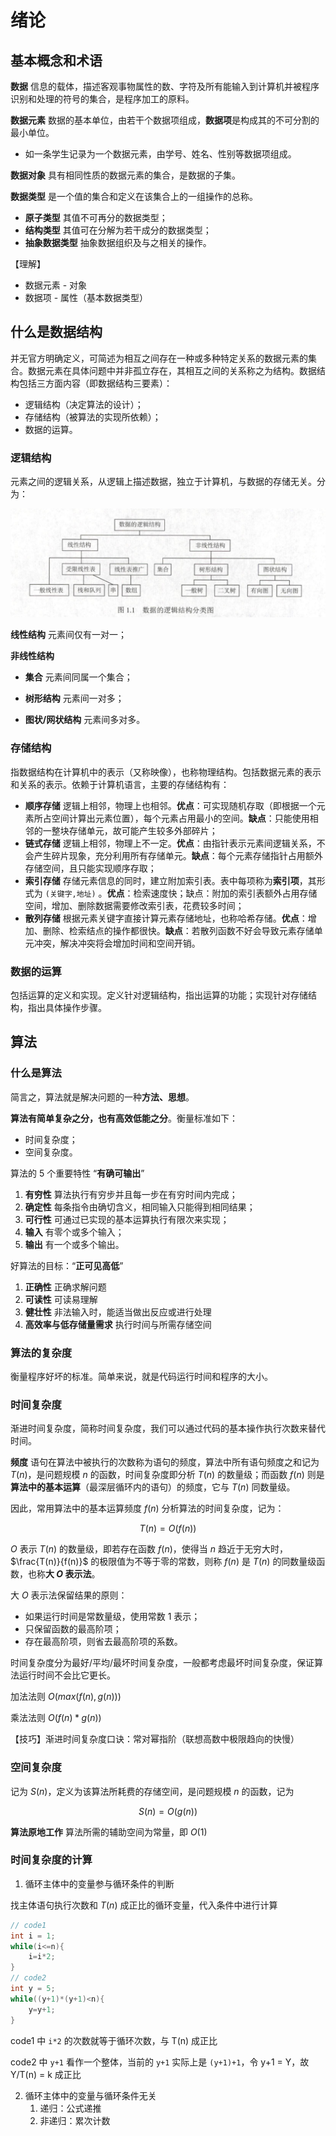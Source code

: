 # 绪论

## 基本概念和术语

**数据** 信息的载体，描述客观事物属性的数、字符及所有能输入到计算机并被程序识别和处理的符号的集合，是程序加工的原料。

**数据元素** 数据的基本单位，由若干个数据项组成，**数据项**是构成其的不可分割的最小单位。

- 如一条学生记录为一个数据元素，由学号、姓名、性别等数据项组成。

**数据对象** 具有相同性质的数据元素的集合，是数据的子集。

**数据类型** 是一个值的集合和定义在该集合上的一组操作的总称。

* **原子类型** 其值不可再分的数据类型；
* **结构类型** 其值可在分解为若干成分的数据类型；
* **抽象数据类型** 抽象数据组织及与之相关的操作。

【理解】

- 数据元素 - 对象
- 数据项 - 属性（基本数据类型）

## 什么是数据结构

并无官方明确定义，可简述为相互之间存在一种或多种特定关系的数据元素的集合。数据元素在具体问题中并非孤立存在，其相互之间的关系称之为结构。数据结构包括三方面内容（即数据结构三要素）：

- 逻辑结构（决定算法的设计）；
- 存储结构（被算法的实现所依赖）；
- 数据的运算。



### 逻辑结构

元素之间的逻辑关系，从逻辑上描述数据，独立于计算机，与数据的存储无关。分为：

![image-20230527160200233](./1.绪论.assets/数据的逻辑结构分类.png)

**线性结构** 元素间仅有一对一；

**非线性结构**

- **集合** 元素间同属一个集合；
- **树形结构** 元素间一对多；

- **图状/网状结构** 元素间多对多。

### 存储结构

指数据结构在计算机中的表示（又称映像），也称物理结构。包括数据元素的表示和关系的表示。依赖于计算机语言，主要的存储结构有：

- **顺序存储** 逻辑上相邻，物理上也相邻。**优点**：可实现随机存取（即根据一个元素所占空间计算出元素位置），每个元素占用最小的空间。**缺点**：只能使用相邻的一整块存储单元，故可能产生较多外部碎片；
- **链式存储** 逻辑上相邻，物理上不一定。**优点**：由指针表示元素间逻辑关系，不会产生碎片现象，充分利用所有存储单元。**缺点**：每个元素存储指针占用额外存储空间，且只能实现顺序存取；
- **索引存储** 存储元素信息的同时，建立附加索引表。表中每项称为**索引项**，其形式为 `(关键字,地址)` 。**优点**：检索速度快；缺点：附加的索引表额外占用存储空间，增加、删除数据需要修改索引表，花费较多时间；
- **散列存储** 根据元素关键字直接计算元素存储地址，也称哈希存储。**优点**：增加、删除、检索结点的操作都很快。**缺点**：若散列函数不好会导致元素存储单元冲突，解决冲突将会增加时间和空间开销。

### 数据的运算

包括运算的定义和实现。定义针对逻辑结构，指出运算的功能；实现针对存储结构，指出具体操作步骤。

## 	算法

### 什么是算法

简言之，算法就是解决问题的一种**方法、思想**。

**算法有简单复杂之分，也有高效低能之分**。衡量标准如下：

- 时间复杂度；
- 空间复杂度。

算法的 5 个重要特性 “**有确可输出**”

1. **有穷性** 算法执行有穷步并且每一步在有穷时间内完成；
2. **确定性** 每条指令由确切含义，相同输入只能得到相同结果；
3. **可行性** 可通过已实现的基本运算执行有限次来实现；
4. **输入** 有零个或多个输入；
5. **输出** 有一个或多个输出。

好算法的目标：“**正可见高低**”

1. **正确性** 正确求解问题
2. **可读性** 可读易理解
3. **健壮性** 非法输入时，能适当做出反应或进行处理
4. **高效率与低存储量需求** 执行时间与所需存储空间

### 算法的复杂度

衡量程序好坏的标准。简单来说，就是代码运行时间和程序的大小。

### 时间复杂度

渐进时间复杂度，简称时间复杂度，我们可以通过代码的基本操作执行次数来替代时间。

**频度** 语句在算法中被执行的次数称为语句的频度，算法中所有语句频度之和记为 $T(n)$，是问题规模 $n$ 的函数，时间复杂度即分析 $T(n)$ 的数量级；而函数 $f(n)$ 则是**算法中的基本运算**（最深层循环内的语句）的频度，它与 $T(n)$ 同数量级。

因此，常用算法中的基本运算频度 $f(n)$ 分析算法的时间复杂度，记为：

$$T(n) = O(f(n))$$

$O$ 表示 $T(n)$ 的数量级，即若存在函数 $f(n)$，使得当 $n$ 趋近于无穷大时， $\frac{T(n)}{f(n)}$ 的极限值为不等于零的常数，则称 $f(n)$ 是 $T(n)$ 的同数量级函数，也称**大 $O$ 表示法**。

大 $O$ 表示法保留结果的原则：

- 如果运行时间是常数量级，使用常数 1 表示；
- 只保留函数的最高阶项；
- 存在最高阶项，则省去最高阶项的系数。

时间复杂度分为最好/平均/最坏时间复杂度，一般都考虑最坏时间复杂度，保证算法运行时间不会比它更长。

加法法则 $O(max(f(n),g(n)))$

乘法法则 $O(f(n) * g(n))$

【技巧】渐进时间复杂度口诀：常对幂指阶（联想高数中极限趋向的快慢）

### 空间复杂度

记为 $S(n)$，定义为该算法所耗费的存储空间，是问题规模 $n$ 的函数，记为

$$S(n) = O(g(n))$$

**算法原地工作** 算法所需的辅助空间为常量，即 $O(1)$

### 时间复杂度的计算

1. 循环主体中的变量参与循环条件的判断

找主体语句执行次数和 $T(n)$ 成正比的循环变量，代入条件中进行计算

```c
// code1
int i = 1;
while(i<=n){
    i=i*2;
}
// code2
int y = 5;
while((y+1)*(y+1)<n){
    y=y+1;
}
```

code1 中 `i*2` 的次数就等于循环次数，与 T(n) 成正比

code2 中 `y+1` 看作一个整体，当前的 `y+1` 实际上是 `(y+1)+1`，令 y+1 = Y，故 Y/T(n) = k 成正比

2. 循环主体中的变量与循环条件无关
   1. 递归：公式递推
   2. 非递归：累次计数
